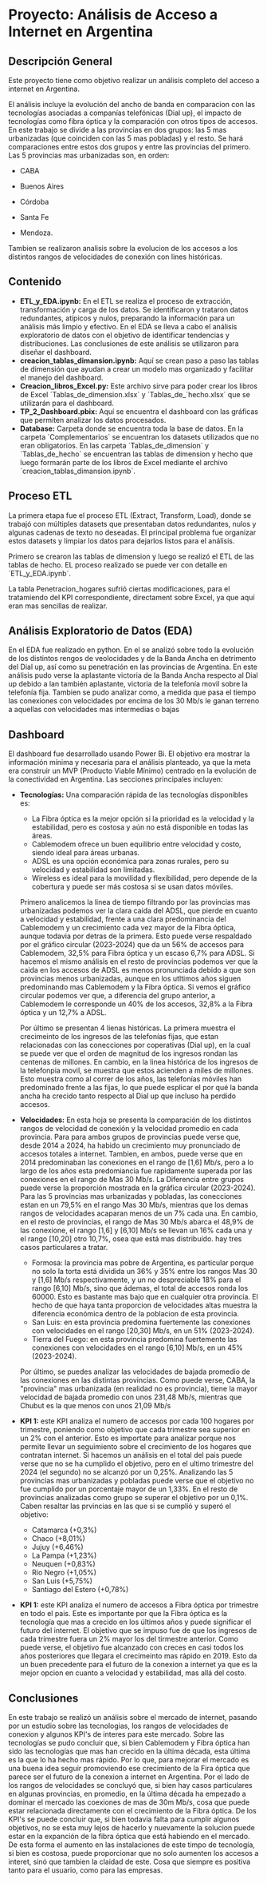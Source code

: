 # Proyecto: Análisis de Acceso a Internet en Argentina

## Descripción General

Este proyecto tiene como objetivo realizar un análisis completo del acceso a internet en Argentina.

El análisis incluye la evolución del ancho de banda en comparacion con las tecnologías asociadas a companías telefónicas (Dial up), el impacto de tecnologías como fibra óptica y la comparación con otros tipos de accesos. En este trabajo se divide a las provincias en dos grupos: las 5 mas urbanizadas (que coinciden con las 5 mas pobladas) y el resto. Se hará comparaciones entre estos dos grupos y entre las provincias del primero. 
Las 5 provincias mas urbanizadas son, en orden: 
- CABA

- Buenos Aires

- Córdoba

- Santa Fe

- Mendoza. 

Tambien se realizaron analisis sobre la evolucion de los accesos a los distintos rangos de velocidades de conexión con lines históricas. 

## Contenido

- **ETL_y_EDA.ipynb:** En el ETL se realiza el proceso de extracción, transformación y carga de los datos. Se identificaron y trataron datos redundantes, atípicos y nulos, preparando la información para un análisis más limpio y efectivo. En el EDA se lleva a cabo el análisis exploratorio de datos con el objetivo de identificar tendencias y distribuciones. Las conclusiones de este análisis se utilizaron para diseñar el dashboard.
- **creacion_tablas_dimansion.ipynb:** Aquí se crean paso a paso las tablas de dimensión que ayudan a crear un modelo mas organizado y facilitar el manejo del dashboard.
- **Creacion_libros_Excel.py:** Este archivo sirve para poder crear los libros de Excel ´Tablas_de_dimension.xlsx´ y ´Tablas_de_´hecho.xlsx´ que se utilizarán para el dashboard.
- **TP_2_Dashboard.pbix:** Aquí se encuentra el dashboard con las gráficas que permiten analizar los datos procesados.
- **Database:** Carpeta donde se encuentra toda la base de datos. En la carpeta ´Complementarios´ se encuentran los datasets utilizados que no eran obligatorios. En las carpeta ´Tablas_de_dimension´ y ´Tablas_de_hecho´ se encuentran las tablas de dimension y hecho que luego formarán parte de los libros de Excel mediante el archivo ´creacion_tablas_dimansion.ipynb´.


## Proceso ETL

La primera etapa fue el proceso ETL (Extract, Transform, Load), donde se trabajó con múltiples datasets que presentaban datos redundantes, nulos y algunas cadenas de texto no deseadas. El principal problema fue organizar estos datasets y limpiar los datos para dejarlos listos para el análisis. 

Primero se crearon las tablas de dimension y luego se realizó el ETL de las tablas de hecho. EL proceso realizado se puede ver con detalle en ´ETL_y_EDA.ipynb´.

La tabla Penetracion_hogares sufrió ciertas modificaciones, para el tratamiendo del KPI correspondiente, directament sobre Excel, ya que aquí eran mas sencillas de realizar.

## Análisis Exploratorio de Datos (EDA)

En el EDA fue realizado en python. En el se analizó sobre todo la evolución de los distintos rengos de veolocidades y de la Banda Ancha en detrimento del Dial up, así como su penetración en las provincias de Argentina. En este análisis pudo verse la aplastante victoria de la Banda Ancha respecto al Dial up debido a lan también aplastante, victoria de la telefonía movil sobre la telefonía fija. Tambien se pudo analizar como, a medida que pasa el tiempo las conexiones con velocidades por encima de los 30 Mb/s le ganan terreno a aquellas con velocidades mas intermedias o bajas 

## Dashboard

El dashboard fue desarrollado usando Power Bi. El objetivo era mostrar la información mínima y necesaria para el análisis planteado, ya que la meta era construir un MVP (Producto Viable Mínimo) centrado en la evolución de la conectividad en Argentina. Las secciones principales incluyen:

- **Tecnologías:** Una comparación rápida de las tecnologías disponibles es: 

   - La Fibra óptica es la mejor opción si la prioridad es la velocidad y la estabilidad, pero es costosa y aún no está disponible en todas las áreas. 
   - Cablemodem ofrece un buen equilibrio entre velocidad y costo, siendo ideal para áreas urbanas. 
   - ADSL es una opción económica para zonas rurales, pero su velocidad y estabilidad son limitadas. 
   - Wireless es ideal para la movilidad y flexibilidad, pero depende de la cobertura y puede ser más costosa si se usan datos móviles.

    Primero analicemos la linea de tiempo filtrando por las provincias mas urbanizadas podemos ver la clara caida del ADSL, que pierde en cuanto a velocidad y estabilidad, frente a una clara predominancia del Cablemodem y un crecimiento cada vez mayor de la Fibra óptica, aunque todavia por detras de la primera. Esto puede verse respaldado por el gráfico circular (2023-2024) que da un 56% de accesos para Cablemodem, 32,5% para Fibra óptica y un escaso 6,7% para ADSL. Si hacemos el mismo análisis en el resto de provincias podemos ver que la caida en los accesos de ADSL es menos pronunciada debido a que son provincias menos urbanizadas, aunque en los utltimos años siguen predominando mas Cablemodem y la Fibra óptica. Si vemos el gráfico circular podemos ver que, a diferencia del grupo anterior, a Cablemodem le corresponde un 40% de los accesos, 32,8% a la Fibra óptica y un 12,7% a ADSL. 

    Por último se presentan 4 lienas históricas. La primera muestra el crecimeinto de los ingresos de las telefonías fijas, que estan relacionadas con las conecciones por coperativas (Dial up), en la cual se puede ver que el orden de magnitud de los ingresos rondan las centenas de millones. En cambio, en la linea histórica de los ingresos de la telefonpia movil, se muestra que estos acienden a miles de millones. Esto muestra como al correr de los años, las telefonías móviles han predominado frente a las fijas, lo que puede esplicar el por qué la banda ancha ha crecido tanto respecto al Dial up que incluso ha perdido accesos.

- **Velocidades:** En esta hoja se presenta la comparación de los distintos rangos de velocidad de conexión y la velocidad promedio en cada provincia. Para para ambos grupos de provincias puede verse que, desde 2014 a 2024, ha habido un crecimiento muy pronunciado de accesos totales a internet. Tambien, en ambos, puede verse que en 2014 predominaban las conexiones en el rango de [1,6] Mb/s, pero a lo largo de los años esta predomiancia fue rapidamente superada por las conexiones en el rango de Mas 30 Mb/s. La Diferencia entre grupos puede verse la proporción mostrada en la gráfica circular (2023-2024). Para las 5 provincias mas urbanizadas y pobladas, las conecciones estan en un 79,5% en el rango Mas 30 Mb/s, mientras que los demas rangos de velocidades acaparan menos de un 7% cada una. En cambio, en el resto de provincias, el rango de Mas 30 Mb/s abarca el 48,9% de las conexione, el rango [1,6] y [6,10] Mb/s se llevan un 16% cada una y el rango [10,20] otro 10,7%, osea que está mas distribuído. hay tres casos particulares a tratar.
    - Formosa: la provincia mas pobre de Argentina, es particular porque no solo la torta está dividida un 36% y 35% entre los rangos Mas 30 y [1,6] Mb/s respectivamente, y un no despreciable 18% para el rango [6,10] Mb/s, sino que ádemas, el total de accesos ronda los 60000. Esto es bastante mas bajo que en cualquier otra provincia. El hecho de que haya tanta proporcion de velocidades altas muestra la diferencia económica dentro de la poblacion de esta provincia.
    - San Luis: en esta provincia predomina fuertemente las conexiones con velocidades en el rango [20,30] Mb/s, en un 51% (2023-2024).
    - Tierra del Fuego: en esta provincia predomina fuertemente las conexiones con velocidades en el rango [6,10] Mb/s, en un 45% (2023-2024). 

    Por último, se puedes analizar las velocidades de bajada promedio de las conexiones en las distintas provincias. Como puede verse, CABA, la "provincia" mas urbanizada (en realidad no es provincia), tiene la mayor velocidad de bajada promedio con unos 231,48 Mb/s, mientras que Chubut es la que menos con unos 21,09 Mb/s

- **KPI 1:** este KPI analiza el numero de accesos por cada 100 hogares por trimestre, poniendo como objetivo que cada trimestre sea superior en un 2% con el anterior. Esto es importate para analizar porque nos permite llevar un seguimiento sobre el crecimiento de los hogares que contratan internet. Si hacemos un análisis en el total del pais puede verse que no se ha cumplido el objetivo, pero en el ultimo trimestre del 2024 (el segundo) no se alcanzó por un 0,25%. Analizando las 5 provincias mas urbanizadas y pobladas puede verse que el objetivo no fue cumplido por un porcentaje mayor de un 1,33%. En el resto de provincias analizadas como grupo se superar el objetivo por un 0,1%. Caben resaltar las prvincias en las que si se cumplió y superó el objetivo:
    - Catamarca (+0,3%)
    - Chaco (+8,01%)
    - Jujuy (+6,46%)
    - La Pampa (+1,23%)
    - Neuquen (+0,83%)
    - Río Negro (+1,05%)
    - San Luis (+5,75%)
    - Santiago del Estero (+0,78%) 

- **KPI 1:** este KPI analiza el numero de accesos a Fibra óptica por trimestre en todo el pais. Este es importante por que la Fibra óptica es la tecnología que mas a crecido en los últimos años y puede significar el futuro del internet. El objetivo que se impuso fue de que los ingresos de cada trimestre fuera un 2% mayor los del tirmestre anterior. Como puede verse, el objetivo fue alcanzado con creces en casi todos los años posteriores que llegara el crecimeinto mas rápido en 2019. Esto da un buen precedente para el futuro de la conexion a internet ya que es la mejor opcion en cuanto a velocidad y estabilidad, mas allá del costo.  

## Conclusiones

En este trabajo se realizó un análisis sobre el mercado de internet, pasando por un estudio sobre las tecnologias, los rangos de velocidades de conexion y algunos KPI's de interes para este mercado. Sobre las tecnologías se pudo concluir que, si bien Cablemodem y Fibra óptica han sido las tecnologías que mas han crecido en la última década, esta última es la que lo ha hecho mas rápido. Por lo que, para mejorar el mercado es una buena idea seguir promoviendo ese crecimiento de la Fira óptica que parece ser el futuro de la conexion a internet en Argentina. Por el lado de los rangos de velocidades se concluyó que, si bien hay casos particulares en algunas provincias, en promedio, en la última década ha empezado a dominar el mercado las coexiones de mas de 30m Mb/s, cosa que puede estar relacionada directamente con el crecimiento de la Fibra óptica. De los KPI's se puede concluir que, si bien todavia falta para cumplir algunos objetivos, no se esta muy lejos de hacerlo y nuevamente la solucion puede estar en la expanción de la fibra óptica que está habiendo en el mercado. De esta forma el aumento en las instalaciones de este timpo de tecnología, si bien es costosa, puede proporcionar que no solo aumenten los accesos a interet, sinó que tambien la claidad de este. Cosa que siempre es positiva tanto para el usuario, como para las empresas. 
